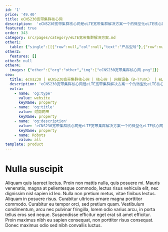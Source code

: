 ```yaml
---
id: '1'
price: '49.40'
title: eCNS230宽带集群核心网
description:  'eCNS230宽带集群核心网是eLTE宽带集群解决方案一个的微型化eLTE核心网，包含五大核心网设备，设备高度仅2U ，适合19寸机柜安装标准，部署便捷，适合网络规模在50个站以内的中小型企业网络部署。'
featured: true
order: 343
category: src/pages/category/eLTE宽带集群解决方案.md
other1: 
  table: {"single":[[{"row":null,"col":null,"text":"产品型号"},{"row":null,"col":null,"text":"eCNS230"}],[{"row":null,"col":null,"text":"机框尺寸（高×宽×深）"},{"row":null,"col":null,"text":"86mm × 442mm × 310mm "}],[{"row":null,"col":null,"text":"额定电压"},{"row":null,"col":null,"text":"-48V DC"}],[{"row":null,"col":null,"text":"主要功能特性\n"},{"row":null,"col":null,"text":"语音集群业务/数据业务/备份功能/后路由功能/PS POOL/O&M/用户和群组管理"}]]}
other2:
  features: []
other3: null
other4:
  images: {"other":{"org":"other","img":["eCNS230宽带集群核心网.png"]}}
seo:
  title: ecns230 | eCNS230宽带集群核心网 | 核心网 | 网络设备（B-TrunC） | eLTE宽带集群解决方案 | 企业无线
  description: 'eCNS230宽带集群核心网是eLTE宽带集群解决方案一个的微型化eLTE核心网，包含五大核心网设备，设备高度仅2U ，适合19寸机柜安装标准，部署便捷，适合网络规模在50个站以内的中小型企业网络部署。'
  extra:
    - name: 'og:type'
      value: website
      keyName: property
    - name: 'og:title'
      value: 河南网田
      keyName: property
    - name: 'og:description'
      value: 'eCNS230宽带集群核心网是eLTE宽带集群解决方案一个的微型化eLTE核心网，包含五大核心网设备，设备高度仅2U ，适合19寸机柜安装标准，部署便捷，适合网络规模在50个站以内的中小型企业网络部署。'
      keyName: property
    - name: Robots
      value: all
template: product
---
```


# Nulla suscipit

Aliquam quis laoreet lectus. Proin non mattis nulla, quis posuere mi. Mauris venenatis, magna at pellentesque commodo, lectus risus vehicula elit, nec dignissim nisl sapien id leo. Nulla non pretium metus, vitae finibus lectus. Aliquam in posuere risus. Curabitur ultrices ornare magna porttitor commodo. Curabitur eu tempor orci, sed pretium quam. Vestibulum condimentum, arcu nec pulvinar fringilla, lorem odio varius arcu, in porta tellus eros sed neque. Suspendisse efficitur eget erat sit amet efficitur. Proin maximus nibh eu sapien consequat, non porttitor risus consequat. Donec maximus odio sed nibh convallis luctus.